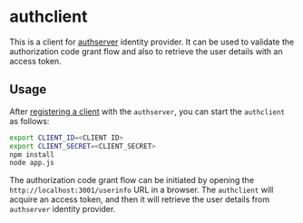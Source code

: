 # authclient

This is a client for [authserver](https://github.com/ccojocar/authserver) identity provider. It can be used to validate the authorization code grant flow and also to retrieve the user details with an access token.

## Usage

After [registering a client](https://github.com/ccojocar/authserver#client-registration) with the `authserver`, you can start the `authclient` as follows:

```bash
export CLIENT_ID=<CLIENT ID>
export CLIENT_SECRET=<CLIENT_SECRET>
npm install
node app.js
```

The authorization code grant flow can be initiated by opening the `http://localhost:3001/userinfo` URL in a browser. The `authclient` will acquire an access token, and then it will retrieve the user details from `authserver` identity provider.
